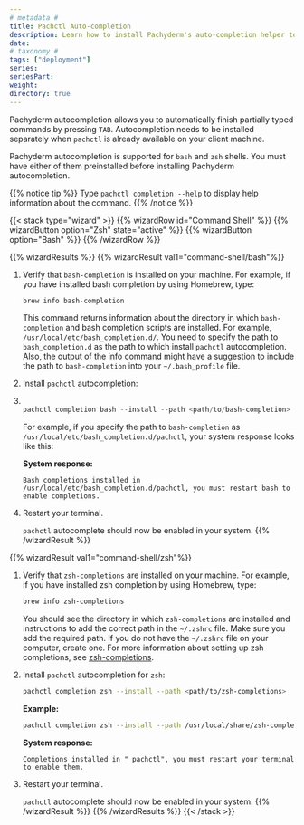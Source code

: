 ```yaml
---
# metadata # 
title: Pachctl Auto-completion
description: Learn how to install Pachyderm's auto-completion helper tool (it's great for learning pachctl commands).
date: 
# taxonomy #
tags: ["deployment"]
series:
seriesPart: 
weight:
directory: true 
---
```


Pachyderm autocompletion allows you to automatically finish
partially typed commands by pressing `TAB`. Autocompletion needs
to be installed separately when `pachctl` is already
available on your client machine.

Pachyderm autocompletion is supported for `bash` and `zsh` shells.
You must have either of them preinstalled
before installing Pachyderm autocompletion.

{{% notice tip %}}
Type `pachctl completion --help` to display help information about the command.
{{% /notice %}}

{{< stack type="wizard" >}}
 {{% wizardRow id="Command Shell" %}}
  {{% wizardButton option="Zsh" state="active" %}}
  {{% wizardButton option="Bash" %}}
 {{% /wizardRow %}}

{{% wizardResults %}}
{{% wizardResult val1="command-shell/bash"%}}
1. Verify that `bash-completion` is installed on your machine.
   For example, if you have installed bash completion by using Homebrew,
   type:

   ```s
   brew info bash-completion
   ```

   This command returns information about the directory in which
   `bash-completion` and bash completion scripts are installed.
   For example,  `/usr/local/etc/bash_completion.d/`. You need
   to specify the path to `bash_completion.d` as the path to which install
   `pachctl` autocompletion. Also, the output of the info
   command might have a suggestion to include the path to
   `bash-completion` into your `~/.bash_profile` file.

2. Install `pachctl` autocompletion:
3. 
   ```s

   pachctl completion bash --install --path <path/to/bash-completion>
   ```

   For example, if you specify the path to `bash-completion` as
   `/usr/local/etc/bash_completion.d/pachctl`, your system response
   looks like this:

   **System response:**

   ```
   Bash completions installed in /usr/local/etc/bash_completion.d/pachctl, you must restart bash to enable completions.
   ```

4. Restart your terminal.

   `pachctl` autocomplete should now be enabled in your system.
{{% /wizardResult %}}

{{% wizardResult val1="command-shell/zsh"%}}

1. Verify that `zsh-completions` are installed on your machine.
   For example, if you have installed zsh completion by using Homebrew,
   type:

   ```zsh
   brew info zsh-completions
   ```

   You should see the directory in which `zsh-completions` are installed
   and instructions to add the correct path in the `~/.zshrc` file. Make sure
   you add the required path. If you do not have the `~/.zshrc` file on
   your computer, create one. For more information about setting up zsh
   completions, see
   [zsh-completions](https://github.com/zsh-users/zsh-completions).

2. Install `pachctl` autocompletion for `zsh`:

   ```zsh
   pachctl completion zsh --install --path <path/to/zsh-completions>
   ```

   **Example:**

   ```zsh
   pachctl completion zsh --install --path /usr/local/share/zsh-completions/_pachctl
   ```

   **System response:**

   ```
   Completions installed in "_pachctl", you must restart your terminal to enable them.
   ```

3. Restart your terminal.

   `pachctl` autocomplete should now be enabled in your system.
{{% /wizardResult %}}
{{% /wizardResults %}}
 {{< /stack >}}
 